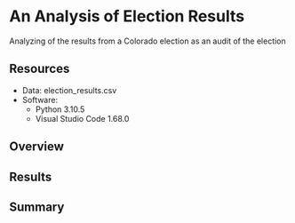 # An Analysis of Election Results

Analyzing of the results from a Colorado election as an audit of the election

## Resources
- Data: election_results.csv
- Software:
  - Python 3.10.5
  - Visual Studio Code 1.68.0

## Overview

## Results

## Summary
